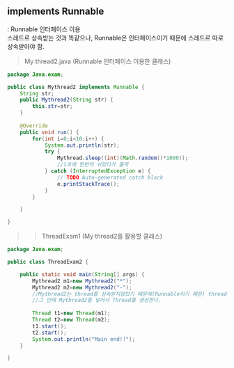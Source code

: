 ## implements Runnable
: Runnable 인터페이스 이용 </br> 스레드르 상속받는 것과 똑같으나, Runnable은 인터페이스이기 때문에 스레드르 따로 상속받아야 함.
>My thread2.java (Runnable 인터페이스 이용한 클래스)
```java
package Java.exam;

public class Mythread2 implements Runnable {
	String str;
	public Mythread2(String str) {
		this.str=str;
	}
	
	@Override
	public void run() {
		for(int i=0;i<10;i++) {
			System.out.println(str);
			try {
				Mythread.sleep((int)(Math.random()*1000));
				//1초에 한번씩 쉬었다가 출력 
			} catch (InterruptedException e) {
				// TODO Auto-generated catch block
				e.printStackTrace();
			}
		}

	}

}
```
>>ThreadExam1 (My thread2를 활용할 클래스)
```java
package Java.exam;

public class ThreadExam2 {

	public static void main(String[] args) {
		Mythread2 m1=new Mythread2("*");
		Mythread2 m2=new Mythread2("-");
		//Mythread2는 thread를 상속받지않았기 때문에(Runnable이기 때문) thread를 생성하고
		//그 안에 Mythread2를 넣어서 Thread를 생성한다.
		
		Thread t1=new Thread(m1);
		Thread t2=new Thread(m2);
		t1.start();
		t2.start();
		System.out.println("Main end!!");
	}

}
```

